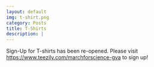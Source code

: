 ```yaml
---
layout: default
img: t-shirt.png
category: Posts
title: T-Shirts
description: |
---
```

  Sign-Up for T-shirts has been re-opened. Please visit https://www.teezily.com/marchforscience-gva to sign up!
